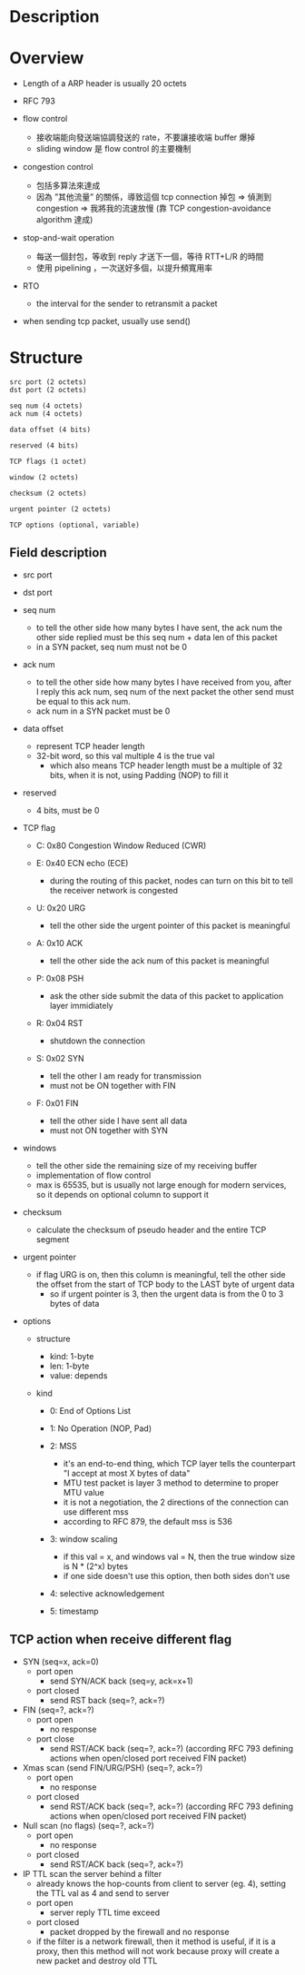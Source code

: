 # Description


# Overview
* Length of a ARP header is usually 20 octets

* RFC 793

* flow control
    - 接收端能向發送端協調發送的 rate，不要讓接收端 buffer 爆掉
    - sliding window 是 flow control 的主要機制

* congestion control
    - 包括多算法來達成
    - 因為 ”其他流量” 的關係，導致這個 tcp connection 掉包 => 偵測到 congestion => 我將我的流速放慢 (靠 TCP congestion-avoidance algorithm 達成)

* stop-and-wait operation
    - 每送一個封包，等收到 reply 才送下一個，等待 RTT+L/R 的時間
    - 使用 pipelining ，一次送好多個，以提升頻寬用率

* RTO
    * the interval for the sender to retransmit a packet

* when sending tcp packet, usually use send()

# Structure

    src port (2 octets)
    dst port (2 octets)

    seq num (4 octets)
    ack num (4 octets)

    data offset (4 bits)

    reserved (4 bits)

    TCP flags (1 octet)

    window (2 octets)

    checksum (2 octets)

    urgent pointer (2 octets)

    TCP options (optional, variable)


## Field description
* src port
* dst port

* seq num
    * to tell the other side how many bytes I have sent, the ack num the other side replied must be this seq num + data len of this packet
    * in a SYN packet, seq num must not be 0

* ack num
    * to tell the other side how many bytes I have received from you, after I reply this ack num, seq num of the next packet the other send must be equal to this ack num.
    * ack num in a SYN packet must be 0

* data offset
    * represent TCP header length
    * 32-bit word, so this val multiple 4 is the true val
        * which also means TCP header length must be a multiple of 32 bits, when it is not, using Padding (NOP) to fill it

* reserved
    * 4 bits, must be 0

* TCP flag
    * C: 0x80 Congestion Window Reduced (CWR)

    * E: 0x40 ECN echo (ECE)
        * during the routing of this packet, nodes can turn on this bit to tell the receiver network is congested

    * U: 0x20 URG
        * tell the other side the urgent pointer of this packet is meaningful

    * A: 0x10 ACK
        * tell the other side the ack num of this packet is meaningful

    * P: 0x08 PSH
        * ask the other side submit the data of this packet to application layer immidiately

    * R: 0x04 RST
        * shutdown the connection

    * S: 0x02 SYN
        * tell the other I am ready for transmission
        * must not be ON together with FIN

    * F: 0x01 FIN
        * tell the other side I have sent all data
        * must not ON together with SYN

* windows
    * tell the other side the remaining size of my receiving buffer
    * implementation of flow control
    * max is 65535, but is usually not large enough for modern services, so it depends on optional column to support it

* checksum
    * calculate the checksum of pseudo header and the entire TCP segment
    
* urgent pointer
    * if flag URG is on, then this column is meaningful, tell the other side the offset from the start of TCP body to the LAST byte of urgent data
        * so if urgent pointer is 3, then the urgent data is from the 0 to 3 bytes of data


* options
    * structure
        * kind: 1-byte
        * len: 1-byte
        * value: depends
    
    * kind
        * 0: End of Options List
        * 1: No Operation (NOP, Pad)

        * 2: MSS
			* it's an end-to-end thing, which TCP layer tells the counterpart "I accept at most X bytes of data"
            * MTU test packet is layer 3 method to determine to proper MTU value
			* it is not a negotiation, the 2 directions of the connection can use different mss
			* according to RFC 879, the default mss is 536

        * 3: window scaling
            * if this val = x, and windows val = N, then the true window size is N * (2^x) bytes
            * if one side doesn't use this option, then both sides don't use


        * 4: selective acknowledgement

        * 5: timestamp

## TCP action when receive different flag

* SYN (seq=x, ack=0)
    * port open
        * send SYN/ACK back (seq=y, ack=x+1)
    * port closed
        * send RST back (seq=?, ack=?)
* FIN (seq=?, ack=?) 
    * port open
        * no response
    * port close
        * send RST/ACK back (seq=?, ack=?) (according RFC 793 defining actions when open/closed port received FIN packet)
* Xmas scan (send FIN/URG/PSH) (seq=?, ack=?)
    * port open
        * no response
    * port closed
        * send RST/ACK back (seq=?, ack=?) (according RFC 793 defining actions when open/closed port received FIN packet)
* Null scan (no flags) (seq=?, ack=?)
    * port open
        * no response
    * port closed
        * send RST/ACK back (seq=?, ack=?)
* IP TTL scan the server behind a filter
    * already knows the hop-counts from client to server (eg. 4), setting the TTL val as 4 and send to server
    * port open
        * server reply TTL time exceed
    * port closed
        * packet dropped by the firewall and no response
    * if the filter is a network firewall, then it method is useful, if it is a proxy, then this method will not work because proxy will create a new packet and destroy old TTL
